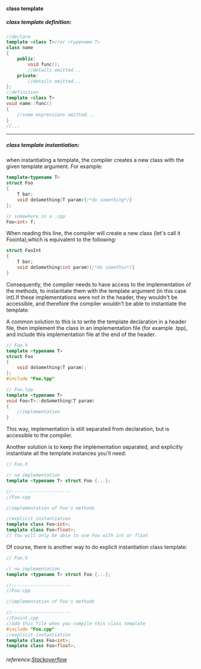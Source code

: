 #### class template
##### class template definition:<br>
```cpp
//declare
template <class T>//or <typename T>
class name
{
    public:
        void func();
        //details omitted...
    private:
        //details omitted...
};
//definition
template <class T>
void name::func()
{
    //some expressions omitted...
}
//...
```
------
##### class template instantiation:<br>
when instantiating a template, the compiler creates a new class with the given template argument. For example:<br>
```cpp
template<typename T>
struct Foo
{
    T bar;
    void doSomething(T param){/*do something*/}
};

// somewhere in a .cpp
Foo<int> f;
```

When reading this line, the compiler will create a new class (let's call it Foointa),which is equivalent to the following:<br>
```cpp
struct FooInt
{
    T bar;
    void doSomething(int param){/*do somethin*/}
}
```

Consequently, the compiler needs to have access to the implementation of the methods, to instantiate them with the template argument (in this case int).If these implementations were not in the header, they wouldn't be accessible, and therefore the compiler wouldn't be able to instantiate the template.

A common solution to this is to write the template declaration in a header file, then implement the class in an implementation file (for example .tpp), and include this implementation file at the end of the header.

```cpp
// Foo.h
template <typename T>
struct Foo
{
    void doSomething(T param);
};
#include "Foo.tpp"

// Foo.tpp
template <typename T>
void Foo<T>::doSomething(T param)
{
    //implementation
}
```

This way, implementation is still separated from declaration, but is accessible to the compiler.

Another solution is to keep the implementation separated, and explicitly instantiate all the template instances you'll need:

```cpp
// Foo.h

// no implementation
template <typename T> struct Foo {...};

//----------------------
//Foo.cpp

//implementation of Foo's methods

//explicit instantiation
template class Foo<int>;
template class Foo<float>;
// You will only be able to use Foo with int or float
```
Of course, there is another way to do explicit instantiation class template:

```cpp
// Foo.h

// no implementation
template <typename T> struct Foo {...};

//----------------------
//Foo.cpp

//implementation of Foo's methods

//----------------------
//Fooint.cpp
//add this file when you compile this class template
#include "Foo.cpp"
//explicit instantiation
template class Foo<int>;
template class Foo<float>;
```
###### reference:[Stackoverflow](http://stackoverflow.com/questions/495021/why-can-templates-only-be-implemented-in-the-header-file)
